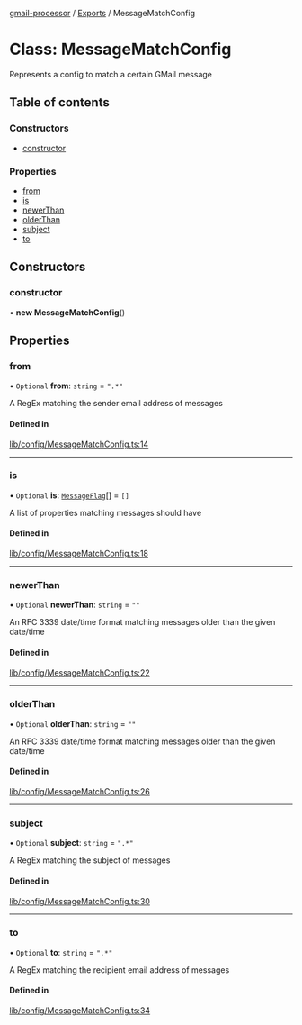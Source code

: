 [gmail-processor](../README.md) / [Exports](../modules.md) / MessageMatchConfig

# Class: MessageMatchConfig

Represents a config to match a certain GMail message

## Table of contents

### Constructors

- [constructor](MessageMatchConfig.md#constructor)

### Properties

- [from](MessageMatchConfig.md#from)
- [is](MessageMatchConfig.md#is)
- [newerThan](MessageMatchConfig.md#newerthan)
- [olderThan](MessageMatchConfig.md#olderthan)
- [subject](MessageMatchConfig.md#subject)
- [to](MessageMatchConfig.md#to)

## Constructors

### constructor

• **new MessageMatchConfig**()

## Properties

### from

• `Optional` **from**: `string` = `".*"`

A RegEx matching the sender email address of messages

#### Defined in

[lib/config/MessageMatchConfig.ts:14](https://github.com/ahochsteger/gmail2gdrive/blob/a50f4aa/src/lib/config/MessageMatchConfig.ts#L14)

___

### is

• `Optional` **is**: [`MessageFlag`](../enums/MessageFlag.md)[] = `[]`

A list of properties matching messages should have

#### Defined in

[lib/config/MessageMatchConfig.ts:18](https://github.com/ahochsteger/gmail2gdrive/blob/a50f4aa/src/lib/config/MessageMatchConfig.ts#L18)

___

### newerThan

• `Optional` **newerThan**: `string` = `""`

An RFC 3339 date/time format matching messages older than the given date/time

#### Defined in

[lib/config/MessageMatchConfig.ts:22](https://github.com/ahochsteger/gmail2gdrive/blob/a50f4aa/src/lib/config/MessageMatchConfig.ts#L22)

___

### olderThan

• `Optional` **olderThan**: `string` = `""`

An RFC 3339 date/time format matching messages older than the given date/time

#### Defined in

[lib/config/MessageMatchConfig.ts:26](https://github.com/ahochsteger/gmail2gdrive/blob/a50f4aa/src/lib/config/MessageMatchConfig.ts#L26)

___

### subject

• `Optional` **subject**: `string` = `".*"`

A RegEx matching the subject of messages

#### Defined in

[lib/config/MessageMatchConfig.ts:30](https://github.com/ahochsteger/gmail2gdrive/blob/a50f4aa/src/lib/config/MessageMatchConfig.ts#L30)

___

### to

• `Optional` **to**: `string` = `".*"`

A RegEx matching the recipient email address of messages

#### Defined in

[lib/config/MessageMatchConfig.ts:34](https://github.com/ahochsteger/gmail2gdrive/blob/a50f4aa/src/lib/config/MessageMatchConfig.ts#L34)
